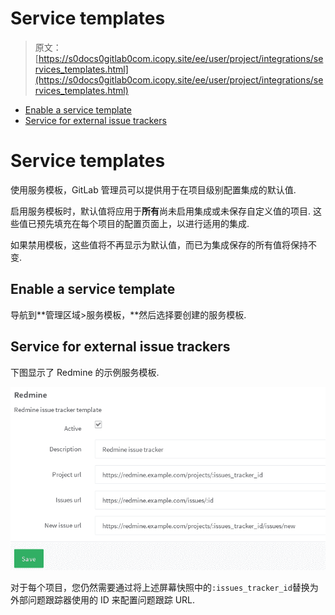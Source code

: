 # Service templates

> 原文：[https://s0docs0gitlab0com.icopy.site/ee/user/project/integrations/services_templates.html](https://s0docs0gitlab0com.icopy.site/ee/user/project/integrations/services_templates.html)

*   [Enable a service template](#enable-a-service-template)
*   [Service for external issue trackers](#service-for-external-issue-trackers)

# Service templates[](#service-templates "Permalink")

使用服务模板，GitLab 管理员可以提供用于在项目级别配置集成的默认值.

启用服务模板时，默认值将应用于**所有**尚未启用集成或未保存自定义值的项目. 这些值已预先填充在每个项目的配置页面上，以进行适用的集成.

如果禁用模板，这些值将不再显示为默认值，而已为集成保存的所有值将保持不变.

## Enable a service template[](#enable-a-service-template "Permalink")

导航到**管理区域>服务模板，**然后选择要创建的服务模板.

## Service for external issue trackers[](#service-for-external-issue-trackers "Permalink")

下图显示了 Redmine 的示例服务模板.

[![Redmine service template](img/1b109b486c41c14a03eea4127cec2351.png)](img/services_templates_redmine_example.png)

对于每个项目，您仍然需要通过将上述屏幕快照中的`:issues_tracker_id`替换为外部问题跟踪器使用的 ID 来配置问题跟踪 URL.